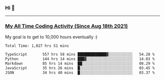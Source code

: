 ### Hi 🙂

---

### <a href="https://wakatime.com/@Eroxl">My All Time Coding Activity (Since Aug 18th 2021)</a>
My goal is to get to 10,000 hours eventually :)
<!--START_SECTION:waka-->

```txt
Total Time: 1,027 hrs 51 mins

TypeScript       557 hrs 58 mins █████████████▓░░░░░░░░░░░   54.28 %
Python           144 hrs 14 mins ███▓░░░░░░░░░░░░░░░░░░░░░   14.03 %
Markdown         85 hrs 14 mins  ██░░░░░░░░░░░░░░░░░░░░░░░   08.29 %
JavaScript       35 hrs 26 mins  █░░░░░░░░░░░░░░░░░░░░░░░░   03.45 %
JSON             34 hrs 40 mins  █░░░░░░░░░░░░░░░░░░░░░░░░   03.37 %
```

<!--END_SECTION:waka-->
